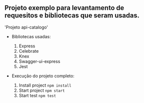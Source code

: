 

## Projeto exemplo para levantamento de requesitos e bibliotecas que seram usadas.

'Projeto api-catalogo'

- Bibliotecas usadas:
    1. Express
    2. Celebrate
    3. Knex
    4. Swagger-ui-express
    5. Jest

- Execução do projeto completo:
    1. Install project `npm install` 
    2. Start project `npm start`
    3. Start test `npm test`
